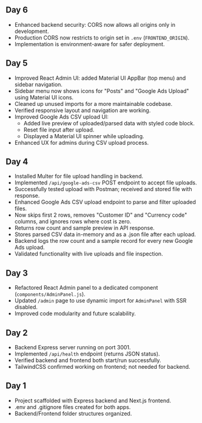 ## Day 6
- Enhanced backend security: CORS now allows all origins only in development.
- Production CORS now restricts to origin set in `.env` (`FRONTEND_ORIGIN`).
- Implementation is environment-aware for safer deployment.

## Day 5
- Improved React Admin UI: added Material UI AppBar (top menu) and sidebar navigation.
- Sidebar menu now shows icons for "Posts" and "Google Ads Upload" using Material UI icons.
- Cleaned up unused imports for a more maintainable codebase.
- Verified responsive layout and navigation are working.
- Improved Google Ads CSV upload UI:
  - Added live preview of uploaded/parsed data with styled code block.
  - Reset file input after upload.
  - Displayed a Material UI spinner while uploading.
- Enhanced UX for admins during CSV upload process.

## Day 4
- Installed Multer for file upload handling in backend.
- Implemented `/api/google-ads-csv` POST endpoint to accept file uploads.
- Successfully tested upload with Postman; received and stored file with response.
- Enhanced Google Ads CSV upload endpoint to parse and filter uploaded files.
- Now skips first 2 rows, removes "Customer ID" and "Currency code" columns, and ignores rows where cost is zero.
- Returns row count and sample preview in API response.
- Stores parsed CSV data in-memory and as a .json file after each upload.
- Backend logs the row count and a sample record for every new Google Ads upload.
- Validated functionality with live uploads and file inspection.

## Day 3
- Refactored React Admin panel to a dedicated component (`components/AdminPanel.js`).
- Updated `/admin` page to use dynamic import for `AdminPanel` with SSR disabled.
- Improved code modularity and future scalability.

## Day 2
- Backend Express server running on port 3001.
- Implemented `/api/health` endpoint (returns JSON status).
- Verified backend and frontend both start/run successfully.
- TailwindCSS confirmed working on frontend; not needed for backend.

## Day 1
- Project scaffolded with Express backend and Next.js frontend.
- .env and .gitignore files created for both apps.
- Backend/Frontend folder structures organized.
